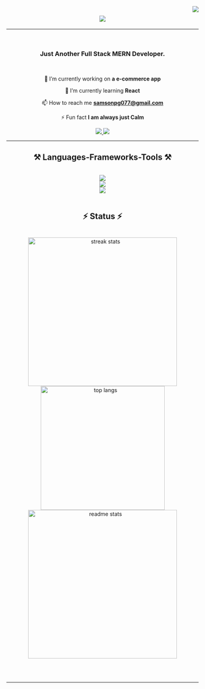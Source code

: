 <a href="https://visitorbadge.io/status?path=SamsonPG"><img align="right" src="https://api.visitorbadge.io/api/visitors?path=SamsonPG&label=VISITORS&countColor=%23263759" /></a>

<h1 align="center">
<img src="https://readme-typing-svg.herokuapp.com/?font=Righteous&size=35&center=true&vCenter=true&width=1000&height=70&duration=4000&lines=Hi+There!+👋;+I'm+SamsonPG!;" />
</h1>
 <hr/>
<br/>

<h3 align="center">Just Another Full Stack MERN Developer.</h3>

<br/>

<div align="center">
 
 🔭 I’m currently working on **a e-commerce app**
 
 🌱 I’m currently learning **React**

 📫 How to reach me **samsonpg077@gmail.com**

 ⚡ Fun fact **I am always just Calm**
 
 </div>
 
<div align="center"> 
 
  <a href="https://linkedin.com/in/munavar-pm-340586242" target="_blank">
    <img src="https://img.shields.io/badge/LinkedIn-0077B5?style=for-the-badge&logo=linkedin&logoColor=white" target="_blank" />
  </a>
  <a href="https://leetcode.com/SamsonPG/" target="_blank">
     <img src="https://img.shields.io/badge/leetcode-FFA116?style=for-the-badge&logo=leetcode&logoColor=white" target="_blank" /> <!-- sqlite, safari, google-chrome are other good icon options -->
  </a>
</div>

 <hr/>
 
<h2 align="center">⚒️ Languages-Frameworks-Tools ⚒️</h2>
<br/>
<div align="center">
    <img src="https://skillicons.dev/icons?i=javascript,mongodb,react,nodejs,express,firebase,illustrator" /><br>
    <img src="https://skillicons.dev/icons?i=figma,bootstrap,git,html,css,photoshop,redux" /><br>
    <img src="https://skillicons.dev/icons?i=wordpress,postman,postgresql,nginx,heroku,aws,typescript" />
</div>

<br/>

<h2 align="center">⚡ Status ⚡</h2>
<br>
<div align="center">
  <img width=390 src="https://streak-stats.demolab.com/?user=SamsonPG&count_private=true&theme=react&border_radius=10" alt="streak stats"/>
<br/>
  <img width=325 align="center" src="https://github-readme-stats.vercel.app/api/top-langs/?username=SamsonPG&hide=HTML&langs_count=8&layout=compact&theme=react&border_radius=10&size_weight=0.5&count_weight=0.5&exclude_repo=github-readme-stats" alt="top langs" />
    <img width=390 src="https://github-readme-stats.vercel.app/api?username=SamsonPG&count_private=true&show_icons=true&theme=react&rank_icon=github&border_radius=10" alt="readme stats" />
  <br/>
</div>

<br/><br/>
<hr/>

<h3 align="center">
    <img src="https://readme-typing-svg.herokuapp.com/?font=Righteous&size=25&center=true&vCenter=true&width=500&height=70&duration=5000&lines=Thanks+for+visiting!;+Connect+with+me+a+message+on+Linkedin!+🚀;>
</h3>

<br/>

